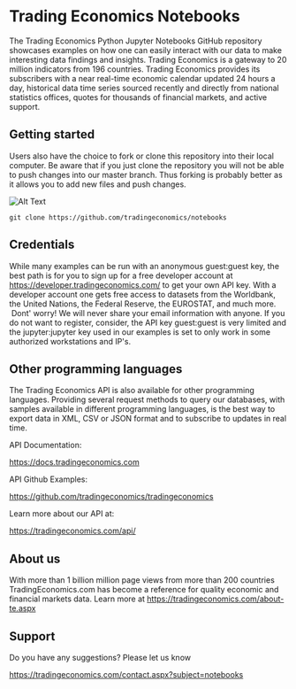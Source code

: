 # Trading Economics Notebooks

The Trading Economics Python Jupyter Notebooks GitHub repository showcases examples on how one can easily interact with our data to make interesting data findings and insights. Trading Economics is a gateway to 20 million indicators from 196 countries. Trading Economics provides its subscribers with a near real-time economic calendar updated 24 hours a day, historical data time series sourced recently and directly from national statistics offices, quotes for thousands of financial markets, and active support. 


## Getting started

Users also have the choice to fork or clone this repository into their local computer. Be aware that if you just clone the repository you will not be able to push changes into our master branch. Thus forking is probably better as it allows you to add new files and push changes. 

![Alt Text](https://github-images.s3.amazonaws.com/help/bootcamp/Bootcamp-Fork.png)


``` git clone https://github.com/tradingeconomics/notebooks ```


## Credentials

While many examples can be run with an anonymous guest:guest key, the best path is for you to sign up for a free developer account at https://developer.tradingeconomics.com/ to get your own API key. With a developer account one gets free access to datasets from the Worldbank, the United Nations, the Federal Reserve, the EUROSTAT, and much more.  Dont' worry! We will never share your email information with anyone. If you do not want to register, consider, the API key guest:guest is very limited and the jupyter:jupyter key used in our examples is set to only work in some authorized workstations and IP's. 



## Other programming languages

The Trading Economics API is also available for other programming languages. Providing several request methods to query our databases, with samples available in different programming languages, is the best way to export data in XML, CSV or JSON format and to subscribe to updates in real time.


API Documentation: 

https://docs.tradingeconomics.com


API Github Examples: 

https://github.com/tradingeconomics/tradingeconomics 


Learn more about our API at: 

https://tradingeconomics.com/api/


## About us
With more than 1 billion million page views from more than 200 countries TradingEconomics.com has become a reference for quality economic and financial markets data. Learn more at
https://tradingeconomics.com/about-te.aspx



## Support

Do you have any suggestions? Please let us know

https://tradingeconomics.com/contact.aspx?subject=notebooks



